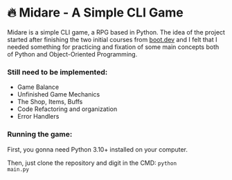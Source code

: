 # :fire: Midare - A Simple CLI Game
Midare is a simple CLI game, a RPG based in Python. The idea of the project started after finishing the two initial courses from [boot.dev](https://www.boot.dev/) and I felt that I needed something for practicing and fixation of some main concepts both of Python and Object-Oriented Programming.

### Still need to be implemented:
- Game Balance
- Unfinished Game Mechanics 
- The Shop, Items, Buffs
- Code Refactoring and organization
- Error Handlers 

### Running the game:
First, you gonna need Python 3.10+ installed on your computer.<br>

Then, just clone the repository and digit in the CMD:  <code>python main.py</code> 
